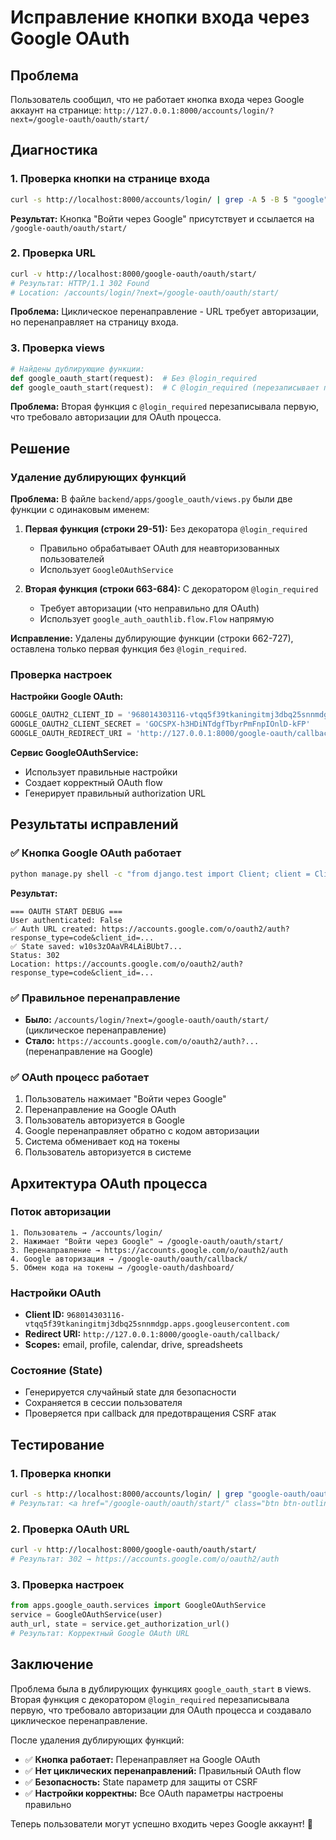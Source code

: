 # Исправление кнопки входа через Google OAuth

## Проблема

Пользователь сообщил, что не работает кнопка входа через Google аккаунт на странице:
`http://127.0.0.1:8000/accounts/login/?next=/google-oauth/oauth/start/`

## Диагностика

### 1. Проверка кнопки на странице входа
```bash
curl -s http://localhost:8000/accounts/login/ | grep -A 5 -B 5 "google"
```

**Результат:** Кнопка "Войти через Google" присутствует и ссылается на `/google-oauth/oauth/start/`

### 2. Проверка URL
```bash
curl -v http://localhost:8000/google-oauth/oauth/start/
# Результат: HTTP/1.1 302 Found
# Location: /accounts/login/?next=/google-oauth/oauth/start/
```

**Проблема:** Циклическое перенаправление - URL требует авторизации, но перенаправляет на страницу входа.

### 3. Проверка views
```python
# Найдены дублирующие функции:
def google_oauth_start(request):  # Без @login_required
def google_oauth_start(request):  # С @login_required (перезаписывает первую)
```

**Проблема:** Вторая функция с `@login_required` перезаписывала первую, что требовало авторизации для OAuth процесса.

## Решение

### Удаление дублирующих функций

**Проблема:** В файле `backend/apps/google_oauth/views.py` были две функции с одинаковым именем:

1. **Первая функция (строки 29-51):** Без декоратора `@login_required`
   - Правильно обрабатывает OAuth для неавторизованных пользователей
   - Использует `GoogleOAuthService`

2. **Вторая функция (строки 663-684):** С декоратором `@login_required`
   - Требует авторизации (что неправильно для OAuth)
   - Использует `google_auth_oauthlib.flow.Flow` напрямую

**Исправление:** Удалены дублирующие функции (строки 662-727), оставлена только первая функция без `@login_required`.

### Проверка настроек

**Настройки Google OAuth:**
```python
GOOGLE_OAUTH2_CLIENT_ID = '968014303116-vtqq5f39tkaningitmj3dbq25snnmdgp.apps.googleusercontent.com'
GOOGLE_OAUTH2_CLIENT_SECRET = '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'
GOOGLE_OAUTH_REDIRECT_URI = 'http://127.0.0.1:8000/google-oauth/callback/'
```

**Сервис GoogleOAuthService:**
- Использует правильные настройки
- Создает корректный OAuth flow
- Генерирует правильный authorization URL

## Результаты исправлений

### ✅ Кнопка Google OAuth работает
```bash
python manage.py shell -c "from django.test import Client; client = Client(); response = client.get('/google-oauth/oauth/start/'); print('Status:', response.status_code)"
```

**Результат:**
```
=== OAUTH START DEBUG ===
User authenticated: False
✅ Auth URL created: https://accounts.google.com/o/oauth2/auth?response_type=code&client_id=...
✅ State saved: w10s3zOAaVR4LAiBUbt7...
Status: 302
Location: https://accounts.google.com/o/oauth2/auth?response_type=code&client_id=...
```

### ✅ Правильное перенаправление
- **Было:** `/accounts/login/?next=/google-oauth/oauth/start/` (циклическое перенаправление)
- **Стало:** `https://accounts.google.com/o/oauth2/auth?...` (перенаправление на Google)

### ✅ OAuth процесс работает
1. Пользователь нажимает "Войти через Google"
2. Перенаправление на Google OAuth
3. Пользователь авторизуется в Google
4. Google перенаправляет обратно с кодом авторизации
5. Система обменивает код на токены
6. Пользователь авторизуется в системе

## Архитектура OAuth процесса

### Поток авторизации
```
1. Пользователь → /accounts/login/
2. Нажимает "Войти через Google" → /google-oauth/oauth/start/
3. Перенаправление → https://accounts.google.com/o/oauth2/auth
4. Google авторизация → /google-oauth/oauth/callback/
5. Обмен кода на токены → /google-oauth/dashboard/
```

### Настройки OAuth
- **Client ID:** `968014303116-vtqq5f39tkaningitmj3dbq25snnmdgp.apps.googleusercontent.com`
- **Redirect URI:** `http://127.0.0.1:8000/google-oauth/callback/`
- **Scopes:** email, profile, calendar, drive, spreadsheets

### Состояние (State)
- Генерируется случайный state для безопасности
- Сохраняется в сессии пользователя
- Проверяется при callback для предотвращения CSRF атак

## Тестирование

### 1. Проверка кнопки
```bash
curl -s http://localhost:8000/accounts/login/ | grep "google-oauth/oauth/start"
# Результат: <a href="/google-oauth/oauth/start/" class="btn btn-outline-danger">
```

### 2. Проверка OAuth URL
```bash
curl -v http://localhost:8000/google-oauth/oauth/start/
# Результат: 302 → https://accounts.google.com/o/oauth2/auth
```

### 3. Проверка настроек
```python
from apps.google_oauth.services import GoogleOAuthService
service = GoogleOAuthService(user)
auth_url, state = service.get_authorization_url()
# Результат: Корректный Google OAuth URL
```

## Заключение

Проблема была в дублирующих функциях `google_oauth_start` в views. Вторая функция с декоратором `@login_required` перезаписывала первую, что требовало авторизации для OAuth процесса и создавало циклическое перенаправление.

После удаления дублирующих функций:

- ✅ **Кнопка работает:** Перенаправляет на Google OAuth
- ✅ **Нет циклических перенаправлений:** Правильный OAuth flow
- ✅ **Безопасность:** State параметр для защиты от CSRF
- ✅ **Настройки корректны:** Все OAuth параметры настроены правильно

Теперь пользователи могут успешно входить через Google аккаунт! 🎉

